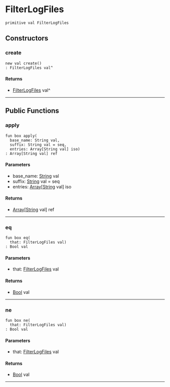 # FilterLogFiles

```pony
primitive val FilterLogFiles
```

## Constructors

### create

```pony
new val create()
: FilterLogFiles val^
```

#### Returns

* [FilterLogFiles](wallaroo-ent-recovery-FilterLogFiles) val^

---

## Public Functions

### apply

```pony
fun box apply(
  base_name: String val,
  suffix: String val = seq,
  entries: Array[String val] iso)
: Array[String val] ref
```
#### Parameters

*   base_name: [String](builtin-String) val
*   suffix: [String](builtin-String) val = seq
*   entries: [Array](builtin-Array)\[[String](builtin-String) val\] iso

#### Returns

* [Array](builtin-Array)\[[String](builtin-String) val\] ref

---

### eq

```pony
fun box eq(
  that: FilterLogFiles val)
: Bool val
```
#### Parameters

*   that: [FilterLogFiles](wallaroo-ent-recovery-FilterLogFiles) val

#### Returns

* [Bool](builtin-Bool) val

---

### ne

```pony
fun box ne(
  that: FilterLogFiles val)
: Bool val
```
#### Parameters

*   that: [FilterLogFiles](wallaroo-ent-recovery-FilterLogFiles) val

#### Returns

* [Bool](builtin-Bool) val

---

